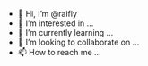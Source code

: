 - 👋 Hi, I’m @raifly
- 👀 I’m interested in ...
- 🌱 I’m currently learning ...
- 💞️ I’m looking to collaborate on ...
- 📫 How to reach me ...

<!---
raifly/raifly is a ✨ special ✨ repository because its `README.md` (this file) appears on your GitHub profile.
You can click the Preview link to take a look at your changes.
--->
